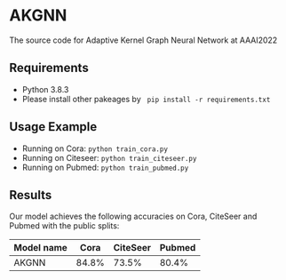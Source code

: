 # AKGNN
The source code for Adaptive Kernel Graph Neural Network at AAAI2022

## Requirements
* Python 3.8.3
* Please install other pakeages by 
``` pip install -r requirements.txt```

## Usage Example
* Running on Cora:
```python train_cora.py ```
* Running on Citeseer:
```python train_citeseer.py ```
* Running on Pubmed:
```python train_pubmed.py ```

## Results

Our model achieves the following accuracies on Cora, CiteSeer and Pubmed with the public splits:

| Model name   |   Cora    |  CiteSeer |  Pubmed   |
| ------------ | --------- | --------- | --------- |
| AKGNN        |   84.8%   |    73.5%  |   80.4%   |
